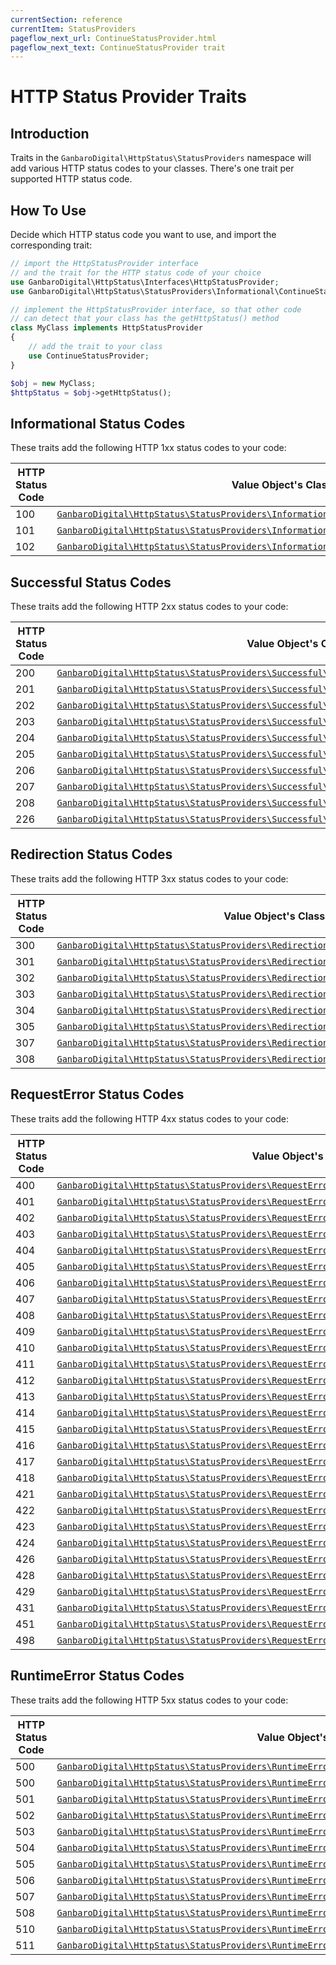 ```yaml
---
currentSection: reference
currentItem: StatusProviders
pageflow_next_url: ContinueStatusProvider.html
pageflow_next_text: ContinueStatusProvider trait
---
```


# HTTP Status Provider Traits

## Introduction

Traits in the `GanbaroDigital\HttpStatus\StatusProviders` namespace will add various HTTP status codes to your classes. There's one trait per supported HTTP status code.

## How To Use

Decide which HTTP status code you want to use, and import the corresponding trait:

```php
// import the HttpStatusProvider interface
// and the trait for the HTTP status code of your choice
use GanbaroDigital\HttpStatus\Interfaces\HttpStatusProvider;
use GanbaroDigital\HttpStatus\StatusProviders\Informational\ContinueStatusProvider;

// implement the HttpStatusProvider interface, so that other code
// can detect that your class has the getHttpStatus() method
class MyClass implements HttpStatusProvider
{
    // add the trait to your class
    use ContinueStatusProvider;
}

$obj = new MyClass;
$httpStatus = $obj->getHttpStatus();

```

## Informational Status Codes

These traits add the following HTTP 1xx status codes to your code:

HTTP Status Code | Value Object's Class
-----------------|--------------------
100 | [`GanbaroDigital\HttpStatus\StatusProviders\Informational\ContinueStatusProvider`](ContinueStatusProvider.html)
101 | [`GanbaroDigital\HttpStatus\StatusProviders\Informational\SwitchingProtocolsStatusProvider`](SwitchingProtocolsStatusProvider.html)
102 | [`GanbaroDigital\HttpStatus\StatusProviders\Informational\ProcessingStatusProvider`](ProcessingStatusProvider.html)

## Successful Status Codes

These traits add the following HTTP 2xx status codes to your code:

HTTP Status Code | Value Object's Class
-----------------|--------------------
200 | [`GanbaroDigital\HttpStatus\StatusProviders\Successful\OkStatusProvider`](OkStatusProvider.html)
201 | [`GanbaroDigital\HttpStatus\StatusProviders\Successful\CreatedStatusProvider`](CreatedStatusProvider.html)
202 | [`GanbaroDigital\HttpStatus\StatusProviders\Successful\AcceptedStatusProvider`](AcceptedStatusProvider.html)
203 | [`GanbaroDigital\HttpStatus\StatusProviders\Successful\NonAuthoritativeInformationStatusProvider`](NonAuthoritativeInformationStatusProvider.html)
204 | [`GanbaroDigital\HttpStatus\StatusProviders\Successful\NoContentStatusProvider`](NoContentStatusProvider.html)
205 | [`GanbaroDigital\HttpStatus\StatusProviders\Successful\ResetContentStatusProvider`](ResetContentStatusProvider.html)
206 | [`GanbaroDigital\HttpStatus\StatusProviders\Successful\PartialContentStatusProvider`](PartialContentStatusProvider.html)
207 | [`GanbaroDigital\HttpStatus\StatusProviders\Successful\MultiStatusStatusProvider`](MultiStatusStatusProvider.html)
208 | [`GanbaroDigital\HttpStatus\StatusProviders\Successful\AlreadyReportedStatusProvider`](AlreadyReportedStatusProvider.html)
226 | [`GanbaroDigital\HttpStatus\StatusProviders\Successful\IMUsedStatusProvider`](IMUsedStatusProvider.html)

## Redirection Status Codes

These traits add the following HTTP 3xx status codes to your code:

HTTP Status Code | Value Object's Class
-----------------|--------------------
300 | [`GanbaroDigital\HttpStatus\StatusProviders\Redirection\MultipleChoicesStatusProvider`](MultipleChoicesStatusProvider.html)
301 | [`GanbaroDigital\HttpStatus\StatusProviders\Redirection\MovedPermanentlyStatusProvider`](MovedPermanentlyStatusProvider.html)
302 | [`GanbaroDigital\HttpStatus\StatusProviders\Redirection\FoundStatusProvider`](FoundStatusProvider.html)
303 | [`GanbaroDigital\HttpStatus\StatusProviders\Redirection\SeeOtherStatusProvider`](SeeOtherStatusProvider.html)
304 | [`GanbaroDigital\HttpStatus\StatusProviders\Redirection\NotModifiedStatusProvider`](NotModifiedStatusProvider.html)
305 | [`GanbaroDigital\HttpStatus\StatusProviders\Redirection\UseProxyStatusProvider`](UseProxyStatusProvider.html)
307 | [`GanbaroDigital\HttpStatus\StatusProviders\Redirection\TemporaryRedirectStatusProvider`](TemporaryRedirectStatusProvider.html)
308 | [`GanbaroDigital\HttpStatus\StatusProviders\Redirection\PermanentRedirectStatusProvider`](PermanentRedirectStatusProvider.html)

## RequestError Status Codes

These traits add the following HTTP 4xx status codes to your code:

HTTP Status Code | Value Object's Class
-----------------|--------------------
400 | [`GanbaroDigital\HttpStatus\StatusProviders\RequestError\BadRequestStatusProvider`](BadRequestStatusProvider.html)
401 | [`GanbaroDigital\HttpStatus\StatusProviders\RequestError\UnauthorizedStatusProvider`](UnauthorizedStatusProvider.html)
402 | [`GanbaroDigital\HttpStatus\StatusProviders\RequestError\PaymentRequiredStatusProvider`](PaymentRequiredStatusProvider.html)
403 | [`GanbaroDigital\HttpStatus\StatusProviders\RequestError\ForbiddenStatusProvider`](ForbiddenStatusProvider.html)
404 | [`GanbaroDigital\HttpStatus\StatusProviders\RequestError\NotFoundStatusProvider`](NotFoundStatusProvider.html)
405 | [`GanbaroDigital\HttpStatus\StatusProviders\RequestError\MethodNotAllowedStatusProvider`](MethodNotAllowedStatusProvider.html)
406 | [`GanbaroDigital\HttpStatus\StatusProviders\RequestError\NotAcceptableStatusProvider`](NotAcceptableStatusProvider.html)
407 | [`GanbaroDigital\HttpStatus\StatusProviders\RequestError\ProxyAuthenticationRequiredStatusProvider`](ProxyAuthenticationRequiredStatusProvider.html)
408 | [`GanbaroDigital\HttpStatus\StatusProviders\RequestError\RequestTimeoutStatusProvider`](RequestTimeoutStatusProvider.html)
409 | [`GanbaroDigital\HttpStatus\StatusProviders\RequestError\ConflictStatusProvider`](ConflictStatusProvider.html)
410 | [`GanbaroDigital\HttpStatus\StatusProviders\RequestError\GoneStatusProvider`](GoneStatusProvider.html)
411 | [`GanbaroDigital\HttpStatus\StatusProviders\RequestError\LengthRequiredStatusProvider`](LengthRequiredStatusProvider.html)
412 | [`GanbaroDigital\HttpStatus\StatusProviders\RequestError\PreconditionFailedStatusProvider`](PreconditionRequiredStatusProvider.html)
413 | [`GanbaroDigital\HttpStatus\StatusProviders\RequestError\PayloadTooLargeStatusProvider`](PayloadTooLargeStatusProvider.html)
414 | [`GanbaroDigital\HttpStatus\StatusProviders\RequestError\UriTooLongStatusProvider`](UriTooLongStatusProvider.html)
415 | [`GanbaroDigital\HttpStatus\StatusProviders\RequestError\UnsupportedMediaTypeStatusProvider`](UUnsupportedMediaTypeStatusProvider.html)
416 | [`GanbaroDigital\HttpStatus\StatusProviders\RequestError\RangeNotSatisfiableStatusProvider`](RRangeNotSatisfiableStatusProvider.html)
417 | [`GanbaroDigital\HttpStatus\StatusProviders\RequestError\ExpectationFailedStatusProvider`](ExpectationFailedStatusProvider.html)
418 | [`GanbaroDigital\HttpStatus\StatusProviders\RequestError\ImATeapotStatusProvider`](ImATeapotStatusProvider.html)
421 | [`GanbaroDigital\HttpStatus\StatusProviders\RequestError\MisdirectedRequestStatusProvider`](MisdirectedRequestStatusProvider.html)
422 | [`GanbaroDigital\HttpStatus\StatusProviders\RequestError\UnprocessableEntityStatusProvider`](UUnprocessableEntityStatusProvider.html)
423 | [`GanbaroDigital\HttpStatus\StatusProviders\RequestError\LockedStatusProvider`](LockedStatusProvider.html)
424 | [`GanbaroDigital\HttpStatus\StatusProviders\RequestError\FailedDependencyStatusProvider`](FailedDependencyStatusProvider.html)
426 | [`GanbaroDigital\HttpStatus\StatusProviders\RequestError\UpgradeRequiredStatusProvider`](UpgradeRequiredStatusProvider.html)
428 | [`GanbaroDigital\HttpStatus\StatusProviders\RequestError\PreconditionRequiredStatusProvider`](PPreconditionRequiredStatusProvider.html)
429 | [`GanbaroDigital\HttpStatus\StatusProviders\RequestError\TooManyRequestsStatusProvider`](TooManyRequestsStatusProvider.html)
431 | [`GanbaroDigital\HttpStatus\StatusProviders\RequestError\RequestHeaderFieldsTooLargeStatusProvider`](RequestHeaderFieldsTooLargeStatusProvider.html)
451 | [`GanbaroDigital\HttpStatus\StatusProviders\RequestError\UnavailableForLegalReasonsStatusProvider`](UnavailableForLegalReasonsStatusProvider.html)
498 | [`GanbaroDigital\HttpStatus\StatusProviders\RequestError\InvalidTokenStatusProvider`](InvalidTokenStatusProvider.html)

## RuntimeError Status Codes

These traits add the following HTTP 5xx status codes to your code:

HTTP Status Code | Value Object's Class
-----------------|--------------------
500 | [`GanbaroDigital\HttpStatus\StatusProviders\RuntimeError\InternalServerErrorStatusProvider`](InternalServerErrorStatusProvider.html)
500 | [`GanbaroDigital\HttpStatus\StatusProviders\RuntimeError\UnexpectedErrorStatusProvider`](UnexpectedErrorStatusProvider.html)
501 | [`GanbaroDigital\HttpStatus\StatusProviders\RuntimeError\NotImplementedStatusProvider`](NotImplementedStatusProvider.html)
502 | [`GanbaroDigital\HttpStatus\StatusProviders\RuntimeError\BadGatewayStatusProvider`](BadGatewayStatusProvider.html)
503 | [`GanbaroDigital\HttpStatus\StatusProviders\RuntimeError\ServiceUnavailableStatusProvider`](ServiceUnavailableStatusProvider.html)
504 | [`GanbaroDigital\HttpStatus\StatusProviders\RuntimeError\GatewayTimeoutStatusProvider`](GatewayTimeoutStatusProvider.html)
505 | [`GanbaroDigital\HttpStatus\StatusProviders\RuntimeError\HttpVersionNotSupportedStatusProvider`](HttpVersionNotSupportedStatusProvider.html)
506 | [`GanbaroDigital\HttpStatus\StatusProviders\RuntimeError\VariantAlsoNegotiatesStatusProvider`](VVariantAlsoNegotiatesStatusProvider.html)
507 | [`GanbaroDigital\HttpStatus\StatusProviders\RuntimeError\InsufficientStorageStatusProvider`](IInsufficientStorageStatusProvider.html)
508 | [`GanbaroDigital\HttpStatus\StatusProviders\RuntimeError\LoopDetectedStatusProvider`](LoopDetectedStatusProvider.html)
510 | [`GanbaroDigital\HttpStatus\StatusProviders\RuntimeError\NotExtendedStatusProvider`](NotExtendedStatusProvider.html)
511 | [`GanbaroDigital\HttpStatus\StatusProviders\RuntimeError\NetworkAuthenticationRequiredStatusProvider`](NetworkAuthenticationRequiredStatusProvider.html)
